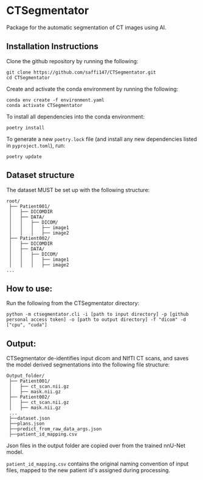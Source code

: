 # CTSegmentator 
Package for the automatic segmentation of CT images using AI.

## Installation Instructions

Clone the github repository by running the following: 

```
git clone https://github.com/saffi147/CTSegmentator.git
cd CTSegmentator
```

Create and activate the conda environment by running the following:

```
conda env create -f environment.yaml
conda activate CTSegmentator
```

To install all dependencies into the conda environment:

```
poetry install
```

To generate a new `poetry.lock` file (and install any new dependencies listed in `pyproject.toml`), run:
```
poetry update
```

## Dataset structure

The dataset MUST be set up with the following structure:

```
root/
 ├── Patient001/
 │   ├── DICOMDIR
 │   ├── DATA/
 │   │   ├── DICOM/
 │   │   │   ├── image1
 │   │   │   ├── image2
 ├── Patient002/
 │   ├── DICOMDIR
 │   ├── DATA/
 │   │   ├── DICOM/
 │   │   │   ├── image1
 │   │   │   ├── image2
...
```


## How to use: 

Run the following from the CTSegmentator directory: 
```
python -m ctsegmentator.cli -i [path to input directory] -p [github personal access token] -o [path to output directory] -f "dicom" -d ["cpu", "cuda"]

```


## Output:

CTSegmentator de-identifies input dicom and NIfTI CT scans, and saves the model derived segmentations into the following file structure: 

```
Output_folder/
 ├── Patient001/
 │   ├── ct_scan.nii.gz
 │   ├── mask.nii.gz
 ├── Patient002/
 │   ├── ct_scan.nii.gz
 │   ├── mask.nii.gz
 ...
 ├──dataset.json
 ├──plans.json
 ├──predict_from_raw_data_args.json
 ├──patient_id_mapping.csv
```

Json files in the output folder are copied over from the trained nnU-Net model. 

`patient_id_mapping.csv` contains the original naming convention of input files, mapped to the new patient id's assigned during processing. 